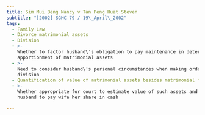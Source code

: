 ```yaml
---
title: Sim Mui Beng Nancy v Tan Peng Huat Steven
subtitle: "[2002] SGHC 79 / 19\_April\_2002"
tags:
  - Family Law
  - Divorce matrimonial assets
  - Division
  - >-
    Whether to factor husband\'s obligation to pay maintenance in determining
    apportionment of matrimonial assets
  - >-
    Need to consider husband\'s personal circumstances when making orders for
    division
  - Quantification of value of matrimonial assets besides matrimonial flat
  - >-
    Whether appropriate for court to estimate value of such assets and require
    husband to pay wife her share in cash

---
```


